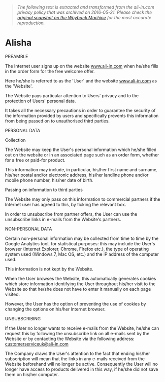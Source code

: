 > *The following text is extracted and transformed from the ali-in.com privacy policy that was archived on 2016-05-21. Please check the [original snapshot on the Wayback Machine](https://web.archive.org/web/20160521203224id_/http%3A//ali-in.com/en_alisha/site/index.php%3Fpage%3Dprivacy.php%26m%3D%26ref%3D%26site%3Dus) for the most accurate reproduction.*

# Alisha

PREAMBLE 

The Internet user signs up on the website www.ali-in.com when he/she fills in the order form for the free welcome offer. 

Here he/she is referred to as the 'User' and the website www.ali-in.com as the 'Website'. 

The Website pays particular attention to Users' privacy and to the protection of Users' personal data. 

It takes all the necessary precautions in order to guarantee the security of the information provided by users and specifically prevents this information from being passed on to unauthorised third parties. 

PERSONAL DATA

Collection 

The Website may keep the User's personal information which he/she filled out on the website or in an associated page such as an order form, whether for a free or paid-for product. 

This information may include, in particular, his/her first name and surname, his/her postal and/or electronic address, his/her landline phone and/or mobile phone number, his/her date of birth. 

Passing on information to third parties 

The Website may only pass on this information to commercial partners if the Internet user has agreed to this, by ticking the relevant box. 

In order to unsubscribe from partner offers, the User can use the unsubscribe links in e-mails from the Website's partners. 

NON-PERSONAL DATA 

Certain non-personal information may be collected from time to time by the Google Analytics tool, for statistical purposes: this may include the User's browser (Internet Explorer, Chrome, Firefox etc.), the type of operating system used (Windows 7, Mac OS, etc.) and the IP address of the computer used. 

This information is not kept by the Website. 

When the User browses the Website, this automatically generates cookies which store information identifying the User throughout his/her visit to the Website so that he/she does not have to enter it manually on each page visited. 

However, the User has the option of preventing the use of cookies by changing the options on his/her Internet browser. 

UNSUBSCRIBING 

If the User no longer wants to receive e-mails from the Website, he/she can request this by following the unsubscribe link on all e-mails sent by the Website or by contacting the Website via the following address: customerserviceuk@ali-in.com

The Company draws the User's attention to the fact that ending his/her subscription will mean that the links in any e-mails received from the Website beforehand will no longer be active. Consequently the User will no longer have access to products delivered in this way, if he/she did not save them on his/her computer. 
